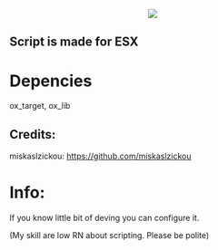 <p align="center">
<img align="center" src="https://cdn.discordapp.com/attachments/849723357313499166/1213231453048143912/1000_cb20150812165826.png?ex=65f4b8d7&is=65e243d7&hm=330c80cc886ae314b57ffde12f8cd5b1f525d11255ebe8566b9718f2f53b238b&">
</p>

## Script is made for ESX

# Depencies
ox_target,
ox_lib

## Credits:
miskaslzickou: https://github.com/miskaslzickou

# Info:
If you know little bit of deving you can configure it.

(My skill are low RN about scripting. Please be polite)

